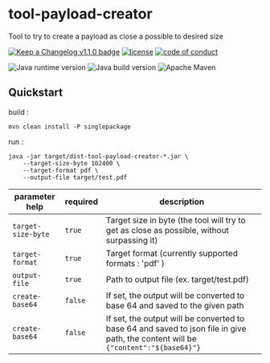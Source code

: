 # tool-payload-creator

Tool to try to create a payload as close a possible to desired size

[![Keep a Changelog v1.1.0 badge](https://img.shields.io/badge/changelog-Keep%20a%20Changelog%20v1.1.0-%23E05735)](https://github.com/fugerit-org/tool-payload-creator/blob/master/CHANGELOG.md) 
[![license](https://img.shields.io/badge/License-Apache%20License%202.0-teal.svg)](https://opensource.org/licenses/Apache-2.0)
[![code of conduct](https://img.shields.io/badge/conduct-Contributor%20Covenant-purple.svg)](https://github.com/fugerit-org/fj-universe/blob/main/CODE_OF_CONDUCT.md)

![Java runtime version](https://img.shields.io/badge/run%20on-java%208+-%23113366.svg?style=for-the-badge&logo=openjdk&logoColor=white)
![Java build version](https://img.shields.io/badge/build%20on-java%2011+-%23ED8B00.svg?style=for-the-badge&logo=openjdk&logoColor=white)
![Apache Maven](https://img.shields.io/badge/Apache%20Maven-3.9.0+-C71A36?style=for-the-badge&logo=Apache%20Maven&logoColor=white)

## Quickstart

build : 

`mvn clean install -P singlepackage`

run : 

```
java -jar target/dist-tool-payload-creator-*.jar \
	--target-size-byte 102400 \
	--target-format pdf \
	--output-file target/test.pdf
```

|parameter help      |required|description                                                                                            |
|--------------------|--------|-------------------------------------------------------------------------------------------------------|
|`target-size-byte`   |`true`   |Target size in byte (the tool will try to get as close as possible, without surpassing it)             |
|`target-format`      |`true`   |Target format (currently supported formats : 'pdf' )                                                   |
|`output-file`        |`true`   |Path to output file (ex. target/test.pdf)                                                              |
|`create-base64`      |`false`  |If set, the output will be converted to base 64 and saved to the given path                            |
|`create-base64`      |`false`  |If set, the output will be converted to base 64 and saved to json file in give path, the content will be `{"content":"${base64}"}` |



